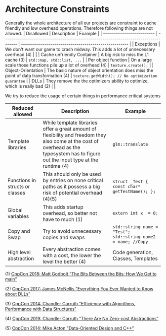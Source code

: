 # Architecture Constraints

Generally the whole architecture of all our projects are constraint to cache friendly and low overhead operations.
Therefore following things are not allowed.
| Disallowed                 | Description                                                                           | Example                                                |
| -------------------------- | ------------------------------------------------------------------------------------- | ------------------------------------------------------ |
| Exceptions                 | We don't want our game to crash midway. This adds a lot of unnecessary overhead (4)   |                                                        |
| Cache unfriendly Container | A big risk to miss the L1 cache               (3)                                 | ```std::map, std::list, ...```                         |
| Per object function        | On a large scale those functions pile up a lot of overhead     (4)                    | ```texture.create();```                                |
| Object-Orientation         | The basic nature of object orientation does miss the point of data transformation (4) | ```texture.getWidth(); // No optimization guarantee``` |
| DLLs                       | They remove the the optimizers ability to optimize, which is really bad  (2)          |                                                        |

We try to reduce the usage of certain things in performance critical systems

| Reduced allowed                 | Description                                                                                                                                                                           | Example                                                           |
| ------------------------------- | ------------------------------------------------------------------------------------------------------------------------------------------------------------------------------------- | ----------------------------------------------------------------- |
| Template libraries              | While template libraries offer a great amount of flexibility and freedom they also come at the cost of overhead as the typesystem has to figure out the input type at the runtime (4) | ```glm::translate       ```                                       |
| Functions in structs or classes | This should only be used by entries on none critical paths as it possess a big risk of potential overhead (4)(5)                                                                      | ```struct _Test { const char* getTestName(); };```                |
| Global variables                | This adds startup overhead, so better not have to much (1)                                                                                                                            | ```extern int x  = 0;```                                          |
| Copy and Swap                   | Try to avoid unnecessary copies and swaps                                                                                                                                             | ```std::string name = "Test"; std::string name2 = name; //Copy``` |
| High level abstraction          | Every abstraction comes with a cost, the lower the level the better (4)                                                                                                               | Code generation, Classes, Templates                               |

(1) [CppCon 2018: Matt Godbolt “The Bits Between the Bits: How We Get to main"](https://www.youtube.com/watch?v=dOfucXtyEsU)

(2) [CppCon 2017: James McNellis “Everything You Ever Wanted to Know about DLLs”](https://www.youtube.com/watch?v=JPQWQfDhICA)

(3) [CppCon 2014: Chandler Carruth "Efficiency with Algorithms, Performance with Data Structures"](https://www.youtube.com/watch?v=fHNmRkzxHWs)

(4) [CppCon 2019: Chandler Carruth “There Are No Zero-cost Abstractions”](https://www.youtube.com/watch?v=rHIkrotSwcc)

(5) [CppCon 2014: Mike Acton "Data-Oriented Design and C++"](https://www.youtube.com/watch?v=rX0ItVEVjHc)